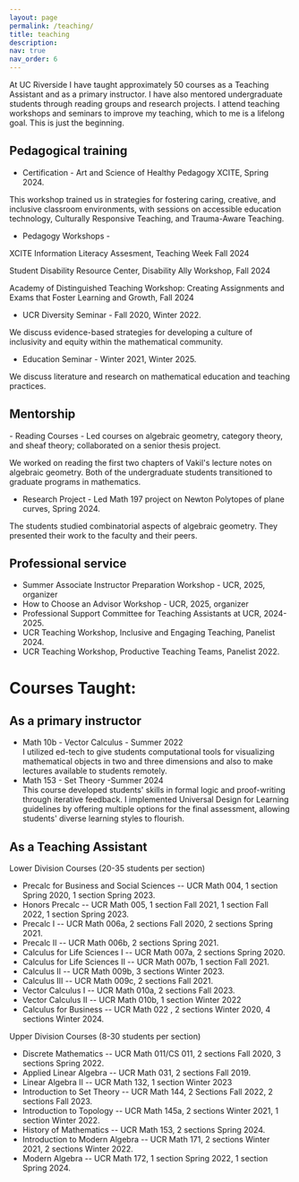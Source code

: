 ```yaml
---
layout: page
permalink: /teaching/
title: teaching
description:
nav: true
nav_order: 6
---
```


At UC Riverside I have taught approximately 50 courses as a Teaching Assistant and as a primary instructor.
I have also mentored undergraduate students through reading groups and research projects.
I attend teaching workshops and seminars to improve my teaching, which to me is a lifelong goal. This is just the beginning.


<h2> Pedagogical training </h2>

- Certification - Art and Science of Healthy Pedagogy XCITE, Spring 2024.
    
This workshop trained us in strategies for fostering caring, creative, and inclusive classroom environments, with sessions on accessible education technology, Culturally Responsive Teaching, and Trauma-Aware Teaching.

- Pedagogy Workshops - 
    
XCITE Information Literacy Assesment, Teaching Week Fall 2024
    
Student Disability Resource Center, Disability Ally Workshop, Fall 2024
    
Academy of Distinguished Teaching Workshop: Creating Assignments and Exams that Foster Learning and Growth, Fall 2024


- UCR Diversity Seminar - Fall 2020, Winter 2022.

We discuss evidence-based strategies for developing a culture of inclusivity and equity within the mathematical community.

- Education Seminar - Winter 2021, Winter 2025. 
    
We discuss literature and research on mathematical education and teaching practices.
  

<h2> Mentorship </h2>
- Reading Courses - Led courses on algebraic geometry, category theory, and sheaf theory; collaborated on a senior thesis project.
    
We worked on reading the first two chapters of Vakil's lecture notes on algebraic geometry. Both of the undergraduate students transitioned to graduate programs in mathematics.

- Research Project - Led Math 197 project on Newton Polytopes of plane curves, Spring 2024.
    
The students studied combinatorial aspects of algebraic geometry. They presented their work to the faculty and their peers. 

<h2> Professional service </h2>


- Summer Associate Instructor Preparation Workshop -  UCR, 2025, organizer
- How to Choose an Advisor Workshop - UCR, 2025, organizer
- Professional Support Committee for Teaching Assistants at UCR, 2024-2025.
- UCR Teaching Workshop, Inclusive and Engaging Teaching, Panelist 2024.
- UCR Teaching Workshop, Productive Teaching Teams, Panelist 2022.




<h1> Courses Taught: </h1>

<h2> As a primary instructor </h2>

- Math 10b - Vector Calculus - Summer 2022 <br>
  I utilized ed-tech to give students computational tools for visualizing mathematical objects in two and three dimensions and also to make lectures available to students remotely.
- Math 153 - Set Theory -Summer 2024 <br>
  This course developed students' skills in formal logic and proof-writing through iterative feedback. I implemented Universal Design for Learning guidelines by offering multiple options for the final assessment, allowing students' diverse learning styles to flourish.

<h2> As a Teaching Assistant </h2>

Lower Division Courses (20-35 students per section)

- Precalc for Business and Social Sciences -- UCR Math 004, 1 section Spring 2020, 1 section Spring 2023.
- Honors Precalc -- UCR Math 005, 1 section Fall 2021, 1 section Fall 2022, 1 section Spring 2023.
- Precalc I -- UCR Math 006a, 2 sections Fall 2020, 2 sections Spring 2021.
- Precalc II -- UCR Math 006b, 2 sections Spring 2021.
- Calculus for Life Sciences I -- UCR Math 007a, 2 sections Spring 2020.
- Calculus for Life Sciences II -- UCR Math 007b, 1 section Fall 2021.
- Calculus II -- UCR Math 009b, 3 sections Winter 2023.
- Calculus III -- UCR Math 009c, 2 sections Fall 2021.
- Vector Calculus I -- UCR Math 010a, 2 sections Fall 2023.
- Vector Calculus II -- UCR Math 010b, 1 section Winter 2022
- Calculus for Business -- UCR Math 022 , 2 sections Winter 2020, 4 sections Winter 2024.

Upper Division Courses (8-30 students per section)

- Discrete Mathematics -- UCR Math 011/CS 011, 2 sections Fall 2020, 3 sections Spring 2022.
- Applied Linear Algebra -- UCR Math 031, 2 sections Fall 2019.
- Linear Algebra II -- UCR Math 132, 1 section Winter 2023
- Introduction to Set Theory -- UCR Math 144, 2 Sections Fall 2022, 2 sections Fall 2023.
- Introduction to Topology -- UCR Math 145a, 2 sections Winter 2021, 1 section Winter 2022.
- History of Mathematics -- UCR Math 153, 2 sections Spring 2024.
- Introduction to Modern Algebra -- UCR Math 171, 2 sections Winter 2021, 2 sections Winter 2022.
- Modern Algebra -- UCR Math 172, 1 section Spring 2022, 1 section Spring 2024.
